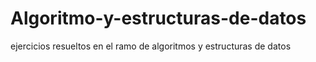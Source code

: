 # Algoritmo-y-estructuras-de-datos
ejercicios resueltos en el ramo de algoritmos y estructuras de datos
